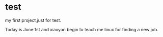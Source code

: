 # test
my first project,just for test.

Today is Jone 1st and xiaoyan begin to teach me linux for finding a new job.

